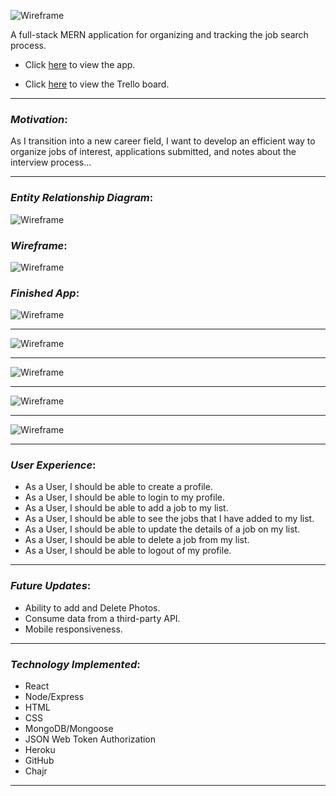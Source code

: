![Wireframe](https://i.imgur.com/sqI0Pie.png)

A full-stack MERN application for organizing and tracking the job search process.
  
* Click [here](https://the-search-app.herokuapp.com/) to view the app.

* Click [here](https://trello.com/b/o0FYqJuq/job-search-tracker-react) to view the Trello board.
_________________________________

### _Motivation_:

As I transition into a new career field, I want to develop an efficient way to organize jobs of interest, applications submitted, and notes about the interview process... 
_________________________________

### _Entity Relationship Diagram_:

![Wireframe](https://i.imgur.com/5OkSrfI.png)

### _Wireframe_:

![Wireframe](https://i.imgur.com/6pYUFxE.png)

### _Finished App_:

![Wireframe](https://i.imgur.com/mV4KuDg.png)
_________________________________
![Wireframe](https://i.imgur.com/Ogi1TEM.png)
_________________________________
![Wireframe](https://i.imgur.com/tpVoIZw.png)
_________________________________
![Wireframe](https://i.imgur.com/hY2kXt0.png)
_________________________________
![Wireframe](https://i.imgur.com/3KOqz02.png)
_________________________________

### _User Experience_:

* As a User, I should be able to create a profile.
* As a User, I should be able to login to my profile.
* As a User, I should be able to add a job to my list.
* As a User, I should be able to see the jobs that I have added to my list.
* As a User, I should be able to update the details of a job on my list.
* As a User, I should be able to delete a job from my list.
* As a User, I should be able to logout of my profile.
_________________________________

### _Future Updates_:

* Ability to add and Delete Photos.
* Consume data from a third-party API.
* Mobile responsiveness.
_________________________________

### _Technology Implemented_:

* React
* Node/Express
* HTML
* CSS
* MongoDB/Mongoose
* JSON Web Token Authorization
* Heroku
* GitHub
* Chajr
_________________________________
